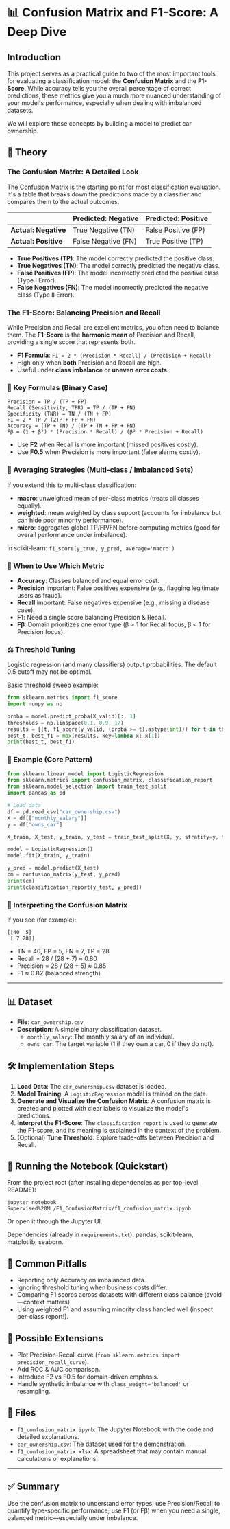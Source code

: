# 📊 Confusion Matrix and F1-Score: A Deep Dive

## Introduction

This project serves as a practical guide to two of the most important tools for evaluating a classification model: the **Confusion Matrix** and the **F1-Score**. While accuracy tells you the overall percentage of correct predictions, these metrics give you a much more nuanced understanding of your model's performance, especially when dealing with imbalanced datasets.

We will explore these concepts by building a model to predict car ownership.

## 🧠 Theory

### The Confusion Matrix: A Detailed Look

The Confusion Matrix is the starting point for most classification evaluation. It's a table that breaks down the predictions made by a classifier and compares them to the actual outcomes.

|                | **Predicted: Negative** | **Predicted: Positive** |
|----------------|-------------------------|-------------------------|
| **Actual: Negative** | True Negative (TN)      | False Positive (FP)     |
| **Actual: Positive** | False Negative (FN)     | True Positive (TP)      |

- **True Positives (TP)**: The model correctly predicted the positive class.
- **True Negatives (TN)**: The model correctly predicted the negative class.
- **False Positives (FP)**: The model incorrectly predicted the positive class (Type I Error).
- **False Negatives (FN)**: The model incorrectly predicted the negative class (Type II Error).

### The F1-Score: Balancing Precision and Recall

While Precision and Recall are excellent metrics, you often need to balance them. The **F1-Score** is the **harmonic mean** of Precision and Recall, providing a single score that represents both.

- **F1 Formula**: `F1 = 2 * (Precision * Recall) / (Precision + Recall)`
- High only when **both** Precision and Recall are high.
- Useful under **class imbalance** or **uneven error costs**.

### 🔢 Key Formulas (Binary Case)

```
Precision = TP / (TP + FP)
Recall (Sensitivity, TPR) = TP / (TP + FN)
Specificity (TNR) = TN / (TN + FP)
F1 = 2 * TP / (2TP + FP + FN)
Accuracy = (TP + TN) / (TP + TN + FP + FN)
Fβ = (1 + β²) * (Precision * Recall) / (β² * Precision + Recall)
```
- Use **F2** when Recall is more important (missed positives costly).
- Use **F0.5** when Precision is more important (false alarms costly).

### 🧮 Averaging Strategies (Multi-class / Imbalanced Sets)
If you extend this to multi-class classification:
- **macro**: unweighted mean of per-class metrics (treats all classes equally).
- **weighted**: mean weighted by class support (accounts for imbalance but can hide poor minority performance).
- **micro**: aggregates global TP/FP/FN before computing metrics (good for overall performance under imbalance).

In scikit-learn: `f1_score(y_true, y_pred, average='macro')`

### 🎯 When to Use Which Metric
- **Accuracy**: Classes balanced and equal error cost.
- **Precision** important: False positives expensive (e.g., flagging legitimate users as fraud).
- **Recall** important: False negatives expensive (e.g., missing a disease case).
- **F1**: Need a single score balancing Precision & Recall.
- **Fβ**: Domain prioritizes one error type (β > 1 for Recall focus, β < 1 for Precision focus).

### ⚖️ Threshold Tuning
Logistic regression (and many classifiers) output probabilities. The default 0.5 cutoff may not be optimal.

Basic threshold sweep example:
```python
from sklearn.metrics import f1_score
import numpy as np

proba = model.predict_proba(X_valid)[:, 1]
thresholds = np.linspace(0.1, 0.9, 17)
results = [(t, f1_score(y_valid, (proba >= t).astype(int))) for t in thresholds]
best_t, best_f1 = max(results, key=lambda x: x[1])
print(best_t, best_f1)
```

### 🧵 Example (Core Pattern)
```python
from sklearn.linear_model import LogisticRegression
from sklearn.metrics import confusion_matrix, classification_report
from sklearn.model_selection import train_test_split
import pandas as pd

# Load data
df = pd.read_csv("car_ownership.csv")
X = df[["monthly_salary"]]
y = df["owns_car"]

X_train, X_test, y_train, y_test = train_test_split(X, y, stratify=y, test_size=0.25, random_state=42)

model = LogisticRegression()
model.fit(X_train, y_train)

y_pred = model.predict(X_test)
cm = confusion_matrix(y_test, y_pred)
print(cm)
print(classification_report(y_test, y_pred))
```

### 🧪 Interpreting the Confusion Matrix
If you see (for example):
```
[[40  5]
 [ 7 28]]
```
- TN = 40, FP = 5, FN = 7, TP = 28
- Recall = 28 / (28 + 7) ≈ 0.80
- Precision = 28 / (28 + 5) ≈ 0.85
- F1 ≈ 0.82 (balanced strength)

---

## 📊 Dataset

- **File**: `car_ownership.csv`
- **Description**: A simple binary classification dataset.
  - `monthly_salary`: The monthly salary of an individual.
  - `owns_car`: The target variable (1 if they own a car, 0 if they do not).

## 🛠 Implementation Steps

1. **Load Data**: The `car_ownership.csv` dataset is loaded.
2. **Model Training**: A `LogisticRegression` model is trained on the data.
3. **Generate and Visualize the Confusion Matrix**: A confusion matrix is created and plotted with clear labels to visualize the model's predictions.
4. **Interpret the F1-Score**: The `classification_report` is used to generate the F1-score, and its meaning is explained in the context of the problem.
5. (Optional) **Tune Threshold**: Explore trade-offs between Precision and Recall.

## 🚀 Running the Notebook (Quickstart)
From the project root (after installing dependencies as per top-level README):

```batch
jupyter notebook Supervised%20ML/F1_ConfusionMatrix/f1_confusion_matrix.ipynb
```
Or open it through the Jupyter UI.

Dependencies (already in `requirements.txt`): pandas, scikit-learn, matplotlib, seaborn.

## 🧩 Common Pitfalls
- Reporting only Accuracy on imbalanced data.
- Ignoring threshold tuning when business costs differ.
- Comparing F1 scores across datasets with different class balance (avoid—context matters).
- Using weighted F1 and assuming minority class handled well (inspect per-class report!).

## 🔄 Possible Extensions
- Plot Precision-Recall curve (`from sklearn.metrics import precision_recall_curve`).
- Add ROC & AUC comparison.
- Introduce F2 vs F0.5 for domain-driven emphasis.
- Handle synthetic imbalance with `class_weight='balanced'` or resampling.

## 📂 Files

- `f1_confusion_matrix.ipynb`: The Jupyter Notebook with the code and detailed explanations.
- `car_ownership.csv`: The dataset used for the demonstration.
- `f1_confusion_matrix.xlsx`: A spreadsheet that may contain manual calculations or explanations.

---

## ✅ Summary
Use the confusion matrix to understand error types; use Precision/Recall to quantify type-specific performance; use F1 (or Fβ) when you need a single, balanced metric—especially under imbalance.
